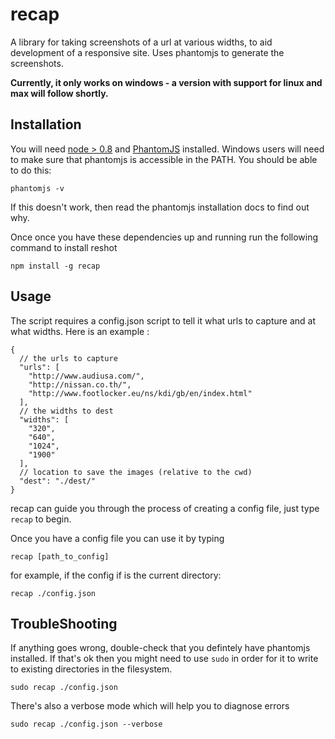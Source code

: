 recap
======

A library for taking screenshots of a url at various widths, to aid development of a responsive site.  Uses phantomjs to generate the screenshots.

**Currently, it only works on windows - a version with support for linux and max will follow shortly.**


Installation
---------------

You will need [node > 0.8](http://nodejs.org/) and [PhantomJS](http://phantomjs.org/) installed. Windows users will need to make sure that phantomjs is accessible in the PATH.  You should be able to do this:

    phantomjs -v
	
If this doesn't work, then read the phantomjs installation docs to find out why.

Once once you have these dependencies up and running run the following command to install reshot 
    
    npm install -g recap

Usage
------

The script requires a config.json script to tell it what urls to capture and at what widths. Here is an example :

	{
	  // the urls to capture
	  "urls": [
		"http://www.audiusa.com/",
		"http://nissan.co.th/",
		"http://www.footlocker.eu/ns/kdi/gb/en/index.html"
	  ],
	  // the widths to dest
	  "widths": [
		"320",
		"640",
		"1024",
		"1900"
	  ],
	  // location to save the images (relative to the cwd)
	  "dest": "./dest/"
	}
	
recap can guide you through the process of creating a config file, just type `recap` to begin.

Once you have a config file you can use it by typing

    recap [path_to_config]
	
for example, if the config if is the current directory:

    recap ./config.json
	
	
TroubleShooting
------------------

If anything goes wrong, double-check that you defintely have phantomjs installed.  If that's ok then you might need to use `sudo` in order for it to write to existing directories in the filesystem.

	sudo recap ./config.json
	
There's also a verbose mode which will help you to diagnose errors

    sudo recap ./config.json --verbose


